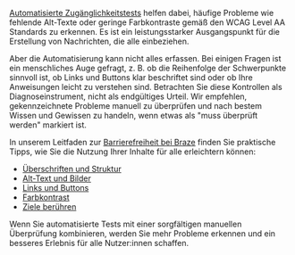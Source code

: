 [Automatisierte Zugänglichkeitstests]({{site.baseurl}}/help/accessibility/#automated-accessibility-testing) helfen dabei, häufige Probleme wie fehlende Alt-Texte oder geringe Farbkontraste gemäß den WCAG Level AA Standards zu erkennen. Es ist ein leistungsstarker Ausgangspunkt für die Erstellung von Nachrichten, die alle einbeziehen.

Aber die Automatisierung kann nicht alles erfassen. Bei einigen Fragen ist ein menschliches Auge gefragt, z. B. ob die Reihenfolge der Schwerpunkte sinnvoll ist, ob Links und Buttons klar beschriftet sind oder ob Ihre Anweisungen leicht zu verstehen sind. Betrachten Sie diese Kontrollen als Diagnoseinstrument, nicht als endgültiges Urteil. Wir empfehlen, gekennzeichnete Probleme manuell zu überprüfen und nach bestem Wissen und Gewissen zu handeln, wenn etwas als "muss überprüft werden" markiert ist.

In unserem Leitfaden zur [Barrierefreiheit bei Braze]({{site.baseurl}}/help/accessibility) finden Sie praktische Tipps, wie Sie die Nutzung Ihrer Inhalte für alle erleichtern können:

- [Überschriften und Struktur]({{site.baseurl}}/help/accessibility/#content)
- [Alt-Text und Bilder]({{site.baseurl}}/help/accessibility/#images) 
- [Links und Buttons]({{site.baseurl}}/help/accessibility/#links)
- [Farbkontrast]({{site.baseurl}}/help/accessibility/#color-contrast)
- [Ziele berühren]({{site.baseurl}}/help/accessibility/#touch-targets)

Wenn Sie automatisierte Tests mit einer sorgfältigen manuellen Überprüfung kombinieren, werden Sie mehr Probleme erkennen und ein besseres Erlebnis für alle Nutzer:innen schaffen.